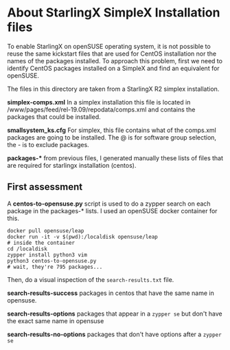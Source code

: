 # About StarlingX SimpleX Installation files

To enable StarlingX on openSUSE operating system, it is not possible to reuse the same kickstart files that are used for CentOS installation nor the names of the packages installed. To approach this problem, first we need to identify CentOS packages installed on a SimpleX and find an equivalent for openSUSE.

The files in this directory are taken from a StarlingX R2 simplex installation.

**simplex-comps.xml**
In a simplex installation this file is located in /www/pages/feed/rel-19.09/repodata/comps.xml and contains the packages that could  be installed.

**smallsystem_ks.cfg**
For simplex, this file contains what of the comps.xml packages are going to be installed. The @ is for software group selection, the - is to exclude packages.

**packages-\*** from previous files, I generated manually these lists of files that are required for starlingx installation (centos).

## First assessment

A **centos-to-opensuse.py**  script is used to do a zypper search on each package in the packages-* lists. I used an openSUSE docker container for this.

```
docker pull opensuse/leap
docker run -it -v $(pwd):/localdisk opensuse/leap
# inside the container
cd /localdisk
zypper install python3 vim
python3 centos-to-opensuse.py
# wait, they're 795 packages...
```
Then, do a visual inspection of the `search-results.txt` file.

**search-results-success** packages in centos that have the same name in opensuse.

**search-results-options** packages that appear in a `zypper se` but don't have the exact same name in opensuse

**search-results-no-options** packages that don't have options after a `zypper se`
